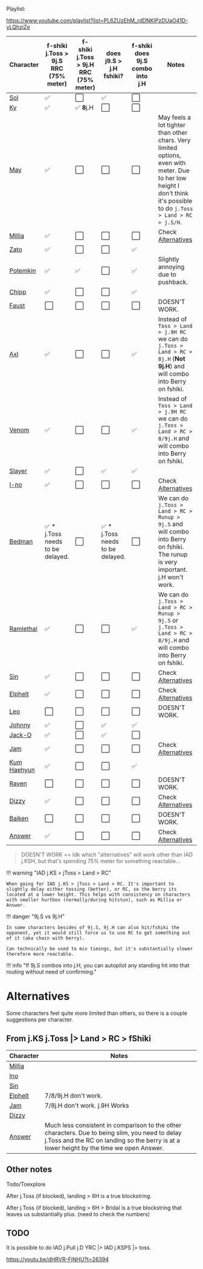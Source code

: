 Playlist:

https://www.youtube.com/playlist?list=PL6ZUzEhM_rdDNKIPzDUaO41D-yLQhziZe

| Character                                   | f-shiki j.Toss > 9j.S RRC (75% meter) | f-shiki j.Toss > 9j.H RRC (75% meter) | does j9.S > j.H fshiki?             | f-shiki does 9j.S combo into j.H | Notes                                                                                                                                                                  |
|---------------------------------------------|---------------------------------------|---------------------------------------|-------------------------------------|----------------------------------|------------------------------------------------------------------------------------------------------------------------------------------------------------------------|
| [Sol](https://youtu.be/9bI1-3oOvnc)         | ✅                                     | ⬜                                     | ✅                                   | ⬜                                |                                                                                                                                                                        |
| [Ky](https://youtu.be/Cs9ns3ToIsQ)          | ✅                                     | ✅  **8**j.H                           | ⬜                                   | ⬜                                |                                                                                                                                                                        |
| [May](https://youtu.be/mw7pALOf0Bw)         | ✅                                     | ⬜                                     | ⬜                                   | ⬜                                | May feels a lot tighter than other chars. Very limited options, even with meter. Due to her low height I don't think it's possible to do `j.Toss > Land > RC > j.S/H`. |
| [Millia](https://youtu.be/wcl29Qe39bA)      | ✅                                     | ⬜                                     | ⬜                                   | ⬜                                | Check [Alternatives](#alternatives)                                                                                                                                    |
| [Zato](https://youtu.be/7E8X5XKEKDw)        | ✅                                     | ⬜                                     | ⬜                                   | ✅                                |                                                                                                                                                                        |
| [Potemkin](https://youtu.be/cvQuDxR3-ok)    | ✅                                     | ✅                                     | ⬜                                   | ✅                                | Slightly annoying due to pushback.                                                                                                                                     |
| [Chipp](https://youtu.be/bQeCDskWYxk)       | ✅                                     | ⬜                                     | ⬜                                   | ✅                                |                                                                                                                                                                        |
| [Faust](https://youtu.be/ERcEPW-KJew)       | ⬜                                     | ⬜                                     | ⬜                                   | ⬜                                | DOESN'T WORK.                                                                                                                                                          |
| [Axl](https://youtu.be/hdoZlnnTzOw)         | ✅                                     | ⬜                                     | ⬜                                   | ✅                                | Instead of `Toss > Land > j.9H RC` we can do `j.Toss > Land > RC > 8j.H` (**Not 9j.H**) and will combo into Berry on fshiki.                                           |
| [Venom](https://youtu.be/YDL20z_TNCY)       | ✅                                     | ⬜                                     | ⬜                                   | ✅                                | Instead of `Toss > Land > j.9H RC` we can do `j.Toss > Land > RC > 8/9j.H` and will combo into Berry on fshiki.                                                        |
| [Slayer](https://youtu.be/RUPKMyqJQvA)      | ✅                                     | ⬜                                     | ✅                                   | ✅                                |                                                                                                                                                                        |
| [I-no](https://youtu.be/CgERK68tEss)        | ✅                                     | ⬜                                     | ⬜                                   | ⬜                                | Check [Alternatives](#alternatives)                                                                                                                                    |
| [Bedman](https://youtu.be/0raviGdu4f8)      | ✅ * j.Toss needs to be delayed.       | ⬜                                     | ✅     * j.Toss needs to be delayed. | ⬜                                | We can do `j.Toss > Land > RC > Runup > 9j.S` and will combo into Berry on fshiki. The runup is very important. j.H won't work.                                        |
| [Ramlethal](https://youtu.be/UwfcbA_Ynso)   | ✅                                     | ⬜                                     | ⬜                                   | ✅                                | We can do `j.Toss > Land > RC > Runup > 9j.S` or `j.Toss > Land > RC > 8/9j.H` and will combo into Berry on fshiki.                                                    |
| [Sin](https://youtu.be/xK3oNA5vg0s)         | ✅                                     | ⬜                                     | ⬜                                   | ⬜                                | Check [Alternatives](#alternatives)                                                                                                                                    |
| [Elphelt](https://youtu.be/ODmo-D60Xh8)     | ✅                                     | ⬜                                     | ⬜                                   | ⬜                                | Check [Alternatives](#alternatives)                                                                                                                                    |
| [Leo](https://youtu.be/Y8gydFEcKu8)         | ⬜                                     | ⬜                                     | ⬜                                   | ⬜                                | DOESN'T WORK.                                                                                                                                                          |
| [Johnny](https://youtu.be/ytpjq2gEnb8)      | ✅                                     | ⬜                                     | ✅                                   | ✅                                |                                                                                                                                                                        |
| [Jack-O](https://youtu.be/iLAQUA9R0T8)      | ✅                                     | ⬜                                     | ✅                                   | ⬜                                |                                                                                                                                                                        |
| [Jam](https://youtu.be/oblndtxxHog)         | ✅                                     | ⬜                                     | ⬜                                   | ⬜                                | Check [Alternatives](#alternatives)                                                                                                                                    |
| [Kum Haehyun](https://youtu.be/93eQGc8DI44) | ✅                                     | ⬜                                     | ⬜                                   | ✅                                |                                                                                                                                                                        |
| [Raven](https://youtu.be/CV-Ee-B-cmQ)       | ⬜                                     | ⬜                                     | ⬜                                   | ⬜                                | DOESN'T WORK.                                                                                                                                                          |
| [Dizzy](https://youtu.be/flQm6P59Zls)       | ✅                                     | ⬜                                     | ⬜                                   | ⬜                                | Check [Alternatives](#alternatives)                                                                                                                                    |
| [Baiken](https://youtu.be/MF69Y1Vx9hI)      | ⬜                                     | ⬜                                     | ⬜                                   | ⬜                                | DOESN'T WORK.                                                                                                                                                          |
| [Answer](https://youtu.be/XhcDiEEr_Dw)      | ✅                                     | ⬜                                     | ⬜                                   | ⬜                                | Check [Alternatives](#alternatives)                                                                                                                                    |

> DOESN'T WORK == Idk which "alternatives" will work other than IAD j.KSH, but that's spending 75% meter for something reactable...


!!! warning "IAD j.KS > jToss > Land > RC"

    When going for IAD j.KS > jToss > Land > RC. It's important to slightly delay either tossing (better), or RC, so the berry its located at a lower height. This helps with consistency on characters with smaller hurtbox (normally/during hitstun), such as Millia or Answer.
 

!!! danger "9j.S vs 9j.H"
 
    In some characters besides of 9j.S, 9j.H can also hit/fshiki the opponent, yet it would still force us to use RC to get something out of it (aka chain with berry).

    Can technically be used to mix timings, but it's substantially slower therefore more reactable.

!!! info "If 9j.S combos into j.H, you can autopilot any standing hit into that routing without need of confirming."

# Alternatives

Some characters feel quite more limited than others, so there is a couple suggestions per character.

## From j.KS j.Toss |> Land > RC > fShiki

| Character                               | Notes                                                                                                                                                                                       |
|-----------------------------------------|---------------------------------------------------------------------------------------------------------------------------------------------------------------------------------------------|
| [Millia](https://youtu.be/l7VKUgrb8WQ)  |                                                                                                                                                                                             |
| [Ino](https://youtu.be/KMGVxmvoPJY)     |                                                                                                                                                                                             |
| [Sin](https://youtu.be/tn8RPP_JKJI)     |                                                                                                                                                                                             |
| [Elphelt](https://youtu.be/49wFY8qLrjA) | 7/8/9j.H don't work.                                                                                                                                                                        |
| [Jam](https://youtu.be/me-DYIXsLcY)     | 7/8j.H don't work.  j.9H Works                                                                                                                                                              |
| [Dizzy](https://youtu.be/U9K4pY3d1o8)   |                                                                                                                                                                                             |
| [Answer](https://youtu.be/aJm-9-qI22c)  | Much less consistent in comparison to the other characters. Due to being slim, you need to delay j.Toss and the RC on landing so the berry is at a lower height by the time we open Answer. |


## Other notes

Todo/Toexplore

After j.Toss (if blocked), landing > 6H is a true blockstring.

After j.Toss (if blocked), landing > 6H > Bridal is a true blockstring that leaves us substantially plus. (need to check the numbers)

## TODO

It is possible to do IAD j.Pull j.D YRC |> IAD j.KSPS |> toss.

https://youtu.be/dHRVR-FjNHU?t=26394